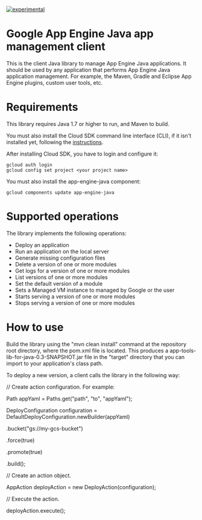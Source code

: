 [![experimental](http://badges.github.io/stability-badges/dist/experimental.svg)](http://github.com/badges/stability-badges)
# Google App Engine Java app management client

This is the client Java library to manage App Engine Java applications. It should be used by any application that performs App Engine Java application management. For example, the Maven, Gradle and Eclipse App Engine plugins, custom user tools, etc.

# Requirements

This library requires Java 1.7 or higher to run, and Maven to build.

You must also install the Cloud SDK command line interface (CLI), if it isn't installed yet, following the [instructions](https://cloud.google.com/sdk/).

After installing Cloud SDK, you have to login and configure it:

    gcloud auth login
    gcloud config set project <your project name>

You must also install the app-engine-java component:

    gcloud components update app-engine-java

# Supported operations

The library implements the following operations:

* Deploy an application
* Run an application on the local server
* Generate missing configuration files
* Delete a version of one or more modules
* Get logs for a version of one or more modules
* List versions of one or more modules
* Set the default version of a module
* Sets a Managed VM instance to managed by Google or the user
* Starts serving a version of one or more modules
* Stops serving a version of one or more modules

# How to use

Build the library using the "mvn clean install" command at the repository root directory, where the pom.xml file is located. This produces a app-tools-lib-for-java-0.3-SNAPSHOT.jar file in the "target" directory that you can import to your application's class path.

To deploy a new version, a client calls the library in the following way:

// Create action configuration. For example:

Path appYaml = Paths.get("path", "to", "appYaml");

DeployConfiguration configuration = DefaultDeployConfiguration.newBuilder(appYaml)

  .bucket("gs://my-gcs-bucket")
  
  .force(true)
  
  .promote(true)
  
  .build();

// Create an action object.

AppAction deployAction = new DeployAction(configuration);

// Execute the action.

deployAction.execute();
